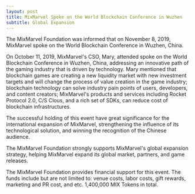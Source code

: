 ```yaml
---
layout: post
title: MixMarvel Spoke on the World Blockchain Conference in Wuzhen
subtitle: Global Expansion
---
```


The MixMarvel Foundation was informed that on November 8, 2019, MixMarvel spoke on the World Blockchain Conference in Wuzhen, China. 

On October 11, 2019, MixMarvel's CSO, Mary, attended spoke on the World Blockchain Conference in Wuzhen, China, addressing an innovative path of the gaming industry that is driven by technology. Mary mentioned that blockchain games are creating a new liquidity market with new investment targets and will change the process of value creation in the game industry; blockchain technology can solve industry pain points of users, developers, and content creators; MixMarvel's products and services including Rocket Protocol 2.0, C/S Clous, and a rich set of SDKs, can reduce cost of blockchain infrastructures. 

The successful holding of this event have great significance for the international expansion of MixMarvel, strengthening the influence of its technological solution, and winning the recognition of the Chinese audience. 

The MixMarvel Foundation strongly supports MixMarvel's global expansion strategy, helping MixMarvel expand its global market, partners, and game releases. 

The MixMarvel Foundation provides financial support for this event. The funds include but are not limited to: venue costs, labor costs, gift rewards, marketing and PR cost, and etc. 1,400,000 MIX Tokens in total. 


